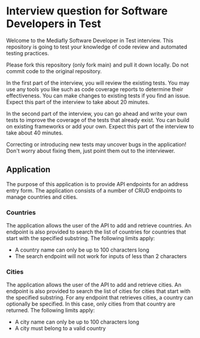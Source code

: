 # Interview question for Software Developers in Test

Welcome to the Mediafly Software Developer in Test interview. This repository is going to test your knowledge of code
review and automated testing practices.

Please fork this repository (only fork main) and pull it down locally. Do not commit code to the original repository.

In the first part of the interview, you will review the existing tests. You may use any tools you like such as
code coverage reports to determine their effectiveness. You can make changes to existing tests if you find an issue.
Expect this part of the interview to take about 20 minutes.

In the second part of the interview, you can go ahead and write your own tests to improve the coverage of the tests that
already exist. You can build on existing frameworks or add your own. Expect this part of the interview to take about
40 minutes.

Correcting or introducing new tests may uncover bugs in the application! Don't worry about fixing them, just point them
out to the interviewer.

## Application

The purpose of this application is to provide API endpoints for an address entry form. The application consists of a 
number of CRUD endpoints to manage countries and cities.

### Countries

The application allows the user of the API to add and retrieve countries. An endpoint is also provided to search the 
list of countries for countries that start with the specified substring. The following limits apply:
- A country name can only be up to 100 characters long
- The search endpoint will not work for inputs of less than 2 characters

### Cities

The application allows the user of the API to add and retrieve cities. An endpoint is also provided to search the
list of cities for cities that start with the specified substring. For any endpoint that retrieves cities, a country
can optionally be specified. In this case, only cities from that country are returned.  The following limits apply:
- A city name can only be up to 100 characters long
- A city must belong to a valid country


